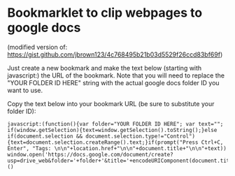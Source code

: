 # Bookmarklet to clip webpages to google docs

(modified version of: https://gist.github.com/jbrown123/4c768495b21b03d5529f26ccd83bf69f)

Just create a new bookmark and make the text below (starting with javascript:) the URL of the bookmark.  Note that you will need to replace the "YOUR FOLDER ID HERE" string with the actual google docs folder ID you want to use. 

Copy the text below into your bookmark URL (be sure to substitute your folder ID):

```
javascript:(function(){var folder="YOUR FOLDER ID HERE"; var text=""; if(window.getSelection){text=window.getSelection().toString();}else if(document.selection && document.selection.type!="Control"){text=document.selection.createRange().text;}if(prompt("Press Ctrl+C, Enter", "Tags: \n\n"+location.href+"\n\n"+document.title+"\n\n"+text)) window.open('https://docs.google.com/document/create?usp=drive_web&folder='+folder+'&title='+encodeURIComponent(document.title))})()
```
